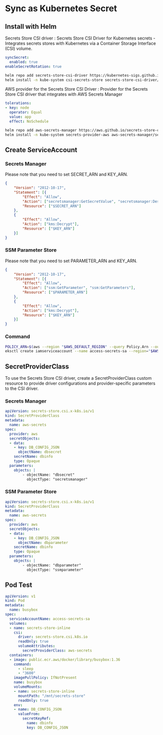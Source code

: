 # Sync as Kubernetes Secret
## Install with Helm
Secrets Store CSI driver : Secrets Store CSI Driver for Kubernetes secrets - Integrates secrets stores with Kubernetes via a Container Storage Interface (CSI) volume.
``` yaml title="values.yaml"
syncSecret:
  enabled: true
enableSecretRotation: true
```
``` bash
helm repo add secrets-store-csi-driver https://kubernetes-sigs.github.io/secrets-store-csi-driver/charts
helm install -n kube-system csi-secrets-store secrets-store-csi-driver/secrets-store-csi-driver -f values.yaml
```
AWS provider for the Secrets Store CSI Driver : Provider for the Secrets Store CSI driver that integrates with AWS Secrets Manager
``` yaml title="values.yaml"
tolerations:
- key: node
  operator: Equal
  value: app
  effect: NoSchedule
```
``` bash
helm repo add aws-secrets-manager https://aws.github.io/secrets-store-csi-driver-provider-aws
helm install -n kube-system secrets-provider-aws aws-secrets-manager/secrets-store-csi-driver-provider-aws -f values.yaml
```
## Create ServiceAccount
### Secrets Manager
Please note that you need to set SECRET_ARN and KEY_ARN.
``` json title="iam_policy.json"
{
    "Version": "2012-10-17",
    "Statement": [{
        "Effect": "Allow",
        "Action": ["secretsmanager:GetSecretValue", "secretsmanager:DescribeSecret"],
        "Resource": ["$SECRET_ARN"]
    },
    {
        "Effect": "Allow",
        "Action": ["kms:Decrypt"],
        "Resource": ["$KEY_ARN"]
    }]
}
```
### SSM Parameter Store
Please note that you need to set PARAMETER_ARN and KEY_ARN.
``` json title="iam_policy.json"
{
    "Version": "2012-10-17",
    "Statement": [{
        "Effect": "Allow",
        "Action": ["ssm:GetParameter", "ssm:GetParameters"],
        "Resource": ["$PARAMETER_ARN"]
    },
    {
        "Effect": "Allow",
        "Action": ["kms:Decrypt"],
        "Resource": ["$KEY_ARN"]
    }]
}
```
### Command
``` bash
POLICY_ARN=$(aws --region "$AWS_DEFAULT_REGION" --query Policy.Arn --output text iam create-policy --policy-name secretsmanager-policy --policy-document file://iam_policy.json)
eksctl create iamserviceaccount --name access-secrets-sa --region="$AWS_DEFAULT_REGION" --cluster "$CLUSTER_NAME" --namespace=wsi --attach-policy-arn "$POLICY_ARN" --approve --override-existing-serviceaccounts
```
## SecretProviderClass
To use the Secrets Store CSI driver, create a SecretProviderClass custom resource to provide driver configurations and provider-specific parameters to the CSI driver.
### Secrets Manager
``` yaml
apiVersion: secrets-store.csi.x-k8s.io/v1
kind: SecretProviderClass
metadata:
  name: aws-secrets
spec:
  provider: aws
  secretObjects:
  - data:
    - key: DB_CONFIG_JSON
      objectName: dbsecret
    secretName: dbinfo
    type: Opaque
  parameters:
    objects: |
        - objectName: "dbsecret"
          objectType: "secretsmanager"
```
### SSM Parameter Store
``` yaml
apiVersion: secrets-store.csi.x-k8s.io/v1
kind: SecretProviderClass
metadata:
  name: aws-secrets
spec:
  provider: aws
  secretObjects:
  - data:
    - key: DB_CONFIG_JSON
      objectName: dbparameter
    secretName: dbinfo
    type: Opaque
  parameters:
    objects: |
        - objectName: "dbparameter"
          objectType: "ssmparameter"
```
## Pod Test
``` yaml
apiVersion: v1
kind: Pod
metadata:
  name: busybox
spec:
  serviceAccountName: access-secrets-sa
  volumes:
  - name: secrets-store-inline
    csi:
      driver: secrets-store.csi.k8s.io
      readOnly: true
      volumeAttributes:
        secretProviderClass: aws-secrets
  containers:
  - image: public.ecr.aws/docker/library/busybox:1.36
    command:
      - sleep
      - "3600"
    imagePullPolicy: IfNotPresent
    name: busybox
    volumeMounts:
    - name: secrets-store-inline
      mountPath: "/mnt/secrets-store"
      readOnly: true
    env:
    - name: DB_CONFIG_JSON
      valueFrom:
        secretKeyRef:
          name: dbinfo
          key: DB_CONFIG_JSON
```